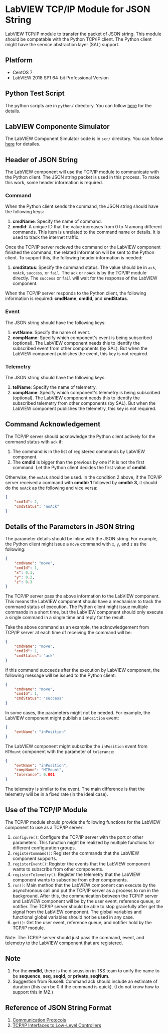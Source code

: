 # LabVIEW TCP/IP Module for JSON String

LabVIEW TCP/IP module to transfer the packet of JSON string.
This module should be compatable with the Python TCP/IP client.
The Python client might have the service abstraction layer (SAL) support.

## Platform

- CentOS 7
- LabVIEW 2018 SP1 64-bit Professional Version

## Python Test Script

The python scripts are in `python/` directory.
You can follow [here](python/README.md) for the details.

## LabVIEW Componente Simulator

The LabVIEW Component Simulator code is in `scr/` directory.
You can follow [here](src/README.md) for detailes.

## Header of JSON String

The LabVIEW component will use the TCP/IP module to communicate with the Python client.
The JSON string packet is used in this process.
To make this work, some header information is required.

### Command

When the Python client sends the command, the JSON string should have the following keys:

1. **cmdName**: Specify the name of command.
2. **cmdId**: A unique ID that the value increases from 0 to N among different commands.
This item is unrelated to the command name or details.
It is used to track the internet traffic.

Once the TCP/IP server recieved the command or the LabVIEW component finished the command, the related information will be sent to the Python client.
To support this, the following header information is needed:

1. **cmdStatus**: Specify the command status.
The value should be in `ack`, `noAck`, `success`, or `fail`.
The `ack` or `noAck` is by the TCP/IP module directly.
The `success` or `fail` will wait for the response of the LabVIEW component.

When the TCP/IP server responds to the Python client, the following information is required: **cmdName**, **cmdId**, and **cmdStatus**.

### Event

The JSON string should have the following keys:

1. **evtName**: Specify the name of event.
2. **compName**: Specify which component's event is being subscribed (optional).
The LabVIEW component needs this to identify the subscribed event from other components (by SAL).
But when the LabVIEW component publishes the event, this key is not required.

### Telemetry

The JSON string should have the following keys:

1. **telName**: Specify the name of telemetry.
2. **compName**: Specify which component's telemetry is being subscribed (optional).
The LabVIEW component needs this to identify the subscribed telemetry from other components (by SAL).
But when the LabVIEW component publishes the telemetry, this key is not required.

## Command Acknowledgement

The TCP/IP server should acknowledge the Python client actively for the command status with `ack` if:

1. The command is in the list of registered commands by LabVIEW component.
2. The **cmdId** is bigger than the previous by one if it is not the first command.
Let the Python client decides the first value of **cmdId**.

Otherwise, the `noAck` should be used.
In the condition 2 above, if the TCP/IP server received a command with **cmdId: 1** followed by **cmdId: 3**, it should do the `noAck` as the following and vice versa:

```json
{
    "cmdId": 2,
    "cmdStatus": "noAck"
}
```

## Details of the Parameters in JSON String

The parameter details should be inline with the JSON string.
For example, the Python client might issue a `move` command with `x`, `y`, and `z` as the following:

```json
{
    "cmdName": "move",
    "cmdId": 1,
    "x": 0.1,
    "y": 0.2,
    "z": 0.3
}
```

The TCP/IP server pass the above information to the LabVIEW component.
This means the LabVIEW component should have a mechanism to track the command status of execution.
The Python client might issue multiple commands in a short time, but the LabVIEW component should only execute a single command in a single time and reply for the result.

Take the above command as an example, the acknowledgement from TCP/IP server at each time of receiving the command will be:

```json
{
    "cmdName": "move",
    "cmdId": 1,
    "cmdStatus": "ack"
}
```

If this command succeeds after the execution by LabVIEW component, the following message will be issued to the Python client:

```json
{
    "cmdName": "move",
    "cmdId": 1,
    "cmdStatus": "success"
}
```

In some cases, the parameters might not be needed.
For example, the LabVIEW component might publish a `inPosition` event:

```json
{
    "evtName": "inPosition"
}
```

The LabVIEW component might subscribe the `inPosition` event from `MTMount` component with the parameter of `tolerance`:

```json
{
    "evtName": "inPosition",
    "compName": "MTMount",
    "tolerance": 0.001
}
```

The telemetry is similar to the event.
The main difference is that the telemetry will be in a fixed rate (in the ideal case).

## Use of the TCP/IP Module

The TCP/IP module should provide the following functions for the LabVIEW component to use as a TCP/IP server:

1. `configure()`: Configure the TCP/IP server with the port or other parameters.
This function might be realized by multiple functions for different configuration groups.
2. `registerCommand()`: Register the commands that the LabVIEW component supports.
3. `registerEvent()`: Register the events that the LabVIEW component wants to subscribe from other components.
4. `registerTelemetry()`: Register the telemetry that the LabVIEW component wants to subscribe from other components.
5. `run()`: Main method that the LabVIEW component can execute by the asynchronous call and put the TCP/IP server as a process to run in the background.
After this, the communication between the TCP/IP server and LabVIEW component will be by the user event, reference queue, or notifier.
The TCP/IP server should be able to stop gracefully after get the signal from the LabVIEW component.
The global variables and functional global variables should not be used in any case.
6. `get()`: Get the user event, reference queue, and notifier hold by the TCP/IP module.

Note: The TCP/IP server should just pass the command, event, and telemetry to the LabVIEW component that are registered.

## Note

1. For the **cmdId**, there is the discussion in T&S team to unify the name to be **sequence**, **seq**, **seqId**, or **private_seqNum**.
2. Suggestion from Russell: Command ack should include an estimate of duration (this can be 0 if the command is quick).
(I do not know how to support this in M2.)

## Reference of JSON String Format

1. [Communication Protocols](https://ts-mtdome.lsst.io/protocols.html#json-schemas)
2. [TCP/IP Interfaces to Low-Level Controllers](https://confluence.lsstcorp.org/pages/viewpage.action?pageId=140284619)
